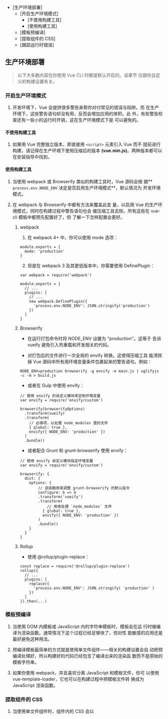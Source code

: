 
<!-- vim-markdown-toc GFM -->

* [生产环境部署]
	* [开启生产环境模式]
		* [不使用构建工具]
		* [使用构建工具]
	* [模板预编译]
	* [提取组件的 CSS]
	* [跟踪运行时错误]

<!-- vim-markdown-toc -->
## 生产环境部署
> 以下大多数内容在你使用 Vue CLI 时都是默认开启的。该章节
> 仅跟你自定义的构建设置有关。

### 开启生产环境模式
1. 开发环境下，Vue 会提供很多警告来帮你对付常见的错误与陷阱。而
在生产环境下，这些警告语句却没有用，反而会增加应用的体积。此
外，有些警告检查还有一些小的运行时开销，这在生产环境模式下是
可以避免的。

#### 不使用构建工具
1. 如果用 Vue 完整独立版本，即直接用 `<script>` 元素引入 Vue 而不
提前进行构建，请记得在生产环境下使用压缩后的版本
**(vue.min.js)**。两种版本都可以在安装指导中找到。

#### 使用构建工具
1. 当使用 webpack 或 Browserify 类似的构建工具时，Vue 源码会根
据** `process.env.NODE_ENV` 决定是否启用生产环境模式**，默认情况为
开发环境模式。

2. 在 webpack 与 Browserify 中都有方法来覆盖此变
量，以启用 Vue 的生产环境模式，同时在构建过程中警告语句也会
被压缩工具去除。所有这些在 vue-cli 模板中都预先配置好了，但
了解一下怎样配置会更好。

	1. webpack
		1. 在 webpack 4+ 中，你可以使用 mode 选项：
		```
		module.exports = {
		  mode: 'production'
		}
		```

		2. 但是在 webpack 3 及其更低版本中，你需要使用 DefinePlugin：
		```
		var webpack = require('webpack')

		module.exports = {
		  // ...
		  plugins: [
			// ...
			new webpack.DefinePlugin({
			  'process.env.NODE_ENV': JSON.stringify('production')
			})
		  ]
		}
		```

	2. Browserify

		- 在运行打包命令时将 NODE_ENV 设置为 "production"。这等于
		告诉 vueify 避免引入热重载和开发相关的代码。

		- 对打包后的文件进行一次全局的 envify 转换。这使得压缩工具
		能清除掉 Vue 源码中所有用环境变量条件包裹起来的警告语句。例如：

		```
		NODE_ENV=production browserify -g envify -e main.js | uglifyjs -c -m > build.js
		```

		- 或者在 Gulp 中使用 envify：
		```
		// 使用 envify 的自定义模块来定制环境变量
		var envify = require('envify/custom')

		browserify(browserifyOptions)
		  .transform(vueify)
		  .transform(
			// 必填项，以处理 node_modules 里的文件
			{ global: true },
			envify({ NODE_ENV: 'production' })
		  )
		  .bundle()
		```

		- 或者配合 Grunt 和 grunt-browserify 使用 envify：
		```
		// 使用 envify 自定义模块指定环境变量
		var envify = require('envify/custom')

		browserify: {
		  dist: {
			options: {
		        // 该函数用来调整 grunt-browserify 的默认指令
		        configure: b => b
				.transform('vueify')
				.transform(
		            // 用来处理 `node_modules` 文件
				  { global: true },
				  envify({ NODE_ENV: 'production' })
				)
				.bundle()
			}
		  }
		}
		```

	3. Rollup

		- 使用 @rollup/plugin-replace：
		```
		const replace = require('@rollup/plugin-replace')
		rollup({
		  // ...
		  plugins: [
			replace({
			  'process.env.NODE_ENV': JSON.stringify( 'production' )
			})
		  ]
		}).then(...)
		```

### 模板预编译
1. 当使用 DOM 内模板或 JavaScript 内的字符串模板时，模板会在运
行时被编译为渲染函数。通常情况下这个过程已经足够快了，但对性
能敏感的应用还是最好避免这种用法。

2. 预编译模板最简单的方式就是使用单文件组件——相关的构建设置会自
动把预编译处理好，所以构建好的代码已经包含了编译出来的渲染函
数而不是原始的模板字符串。

3. 如果你使用 webpack，并且喜欢分离 JavaScript 和模板文件，你可
以使用 vue-template-loader，它也可以在构建过程中把模板文件转
换成为 JavaScript 渲染函数。

### 提取组件的 CSS
1. 当使用单文件组件时，组件内的 CSS 会以 <style> 标签的方式通过
JavaScript 动态注入。这有一些小小的运行时开销，如果你使用服
务端渲染，这会导致一段“无样式内容闪烁 (fouc)”。将所有组件的
CSS 提取到同一个文件可以避免这个问题，也会让 CSS 更好地进行
压缩和缓存。

2. 查阅这个构建工具各自的文档来了解更多：

	- webpack + vue-loader (vue-cli 的 webpack 模板已经预先配置好)
	- Browserify + vueify
	- Rollup + rollup-plugin-vue

### 跟踪运行时错误
1. 如果在组件渲染时出现运行错误，错误将会被传递至全局
`Vue.config.errorHandler` 配置函数 (如果已设置)。利用这个钩子
函数来配合错误跟踪服务是个不错的主意。比如 Sentry，它为 Vue
提供了官方集成。

